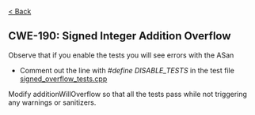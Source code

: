 [< Back](../../README.md)

## CWE-190: Signed Integer Addition Overflow

Observe that if you enable the tests you will see errors with the ASan
* Comment out the line with *#define DISABLE_TESTS* in the test
  file [signed_overflow_tests.cpp](signed_overflow_tests.cpp)

Modify additionWillOverflow so that all the tests pass while not triggering any warnings or sanitizers.
